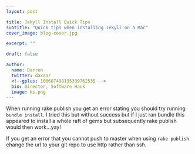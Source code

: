 ```yaml
---
layout: post

title: Jekyll Install Quick Tips
subtitle: "Quick tips when installing Jekyll on a Mac"
cover_image: blog-cover.jpg

excerpt: ""

draft: false

author:
  name: Darren
  twitter: daxaar
  <!--gplus: 100687498195339762535 -->
  bio: Director, Software Hack
  image: ks.png
---
```


When running rake publish you get an error stating you should try running `bundle install`.  I tried this but without success but if I just ran bundle this appeared to install a whole raft of gems but subsequently rake publish would then work...yay!

If you get an error that you cannot push to master when using `rake publish` change the url to your git repo to use http rather than ssh.